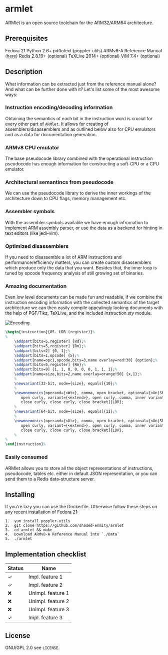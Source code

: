 # armlet
ARMlet is an open source toolchain for the ARM32/ARM64 architecture.

## Prerequisites

Fedora 21
Python 2.6+
pdftotext (poppler-utils)
ARMv8-A Reference Manual ([here](https://silver.arm.com/download/download.tm?pv=1879124))
Redis 2.8.19+ (optional)
TeXLive 2014+ (optional)
ViM 7.4+ (optional)

## Description

What information can be extracted just from the reference manual alone? And what can
be further done with it? Let's list some of the most awesome ways:

### Instruction encoding/decoding information
Obtaining the semantics of each bit in the instruction word is crucial for every other part of `ARMlet`. It allows for creating of assemblers/disassemblers and as outlined below also for CPU emulators and as a data for documentation generation.

### ARMv8 CPU emulator
The base pseudocode library combined with the operational instruction pseudocode has enough information for constructing a soft-CPU or a CPU emulator.

### Architectural semantincs from pseudocode
We can use the pseudocode library to derive the inner workings of the architecture down to CPU flags, memory management etc. 

### Assembler symbols
With the assembler symbols available we have enough infromation to implement ARM assembly parser, or use the data as a backend for hinting in text editors (like jedi-vim).

### Optimized disassemblers
If you need to disassemble a lot of ARM instructions and performance/efficiency matters, you can create custom disassemblers which produce only the data that you want. Besides that, the inner loop is tuned by opcode frequency analysis of still growing set of binaries. 

### Amazing documentation
Even low level documents can be made fun and readable, if we combine the instruction encoding information with the collected semantics of the target architecture we can then easily compile appealingly looking documents with the help of PGF/Tikz, TeXLive, and the included _instruction.sty_ module.

![Encoding](http://i.stack.imgur.com/tWy4q.png)

```latex
\begin{instruction}{85. LDR (register)}%
%
    \addpart[bits=5,register] {Rd};%    
    \addpart[bits=5,register] {Rn};%
    \addpart[bits=2] {0, 1};%
    \addpart[bits=1,opcode] {S};%
    \addpart[name=opc1,opcode,bits=3,name overlay=red!30] {option};%
    \addpart[bits=5,register] {Rm};%
    \addpart[bits=9] {1, 1, 0, 0, 0, 0, 1, 1, 1};%
    \addpart[name=size,bits=2,name overlay=orange!50] {x,1};%   
    %
    \newvariant[32-bit, node={size}, equals]{10};%
    %
    \newmnemonics[operand={<Wt>}, comma, open bracket, optional={<Xn|SP>}, comma, optional={<R>}, optional={<m>},
       open curly, variant={<extend>}, open curly, comma, inner variant={<amount>}, 
       close curly, close curly, close bracket]{LDR};
    %
    \newvariant[64-bit, node={size}, equals]{11};%
    %
    \newmnemonics[operand={<Xt>}, comma, open bracket, optional={<Xn|SP>}, comma, optional={<R>}, optional={<m>},
       open curly, variant={<extend>}, open curly, comma, inner variant={<amount>}, 
       close curly, close curly, close bracket]{LDR};
    %
%
\end{instruction}%
```

### Easily consumed
ARMlet allows you to store all the object representations of instructions, pseudocode, tables etc. either in default JSON representation, or you can send them to a Redis data-structure server. 

## Installing

If you're lazy you can use the Dockerfile. Otherwise follow these steps on any recent installation of Fedora 21:

	1.  yum install poppler-utils
	2.  git clone https://github.com/shaded-enmity/armlet
	3.  cd armlet && make
	4.  Download ARMv8-A Reference Manual into `./Data`
	5.  ./armlet

##  Implementation checklist

| Status | Name |
| ------ | ---- |
|   ✓    |  Impl. feature 1 |
|   ✓    |  Impl. feature 2 |
|   ❌    |  Unimpl. feature 1 |
|   ❌    |  Unimpl. feature 2 |
|   ❌    |  Unimpl. feature 3
|   ✓    |  Impl. feature 3 |

## License

GNU/GPL 2.0 see `LICENSE`.
